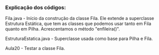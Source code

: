 ### Explicação dos códigos:

Fila.java - Início da construção da classe Fila. Ele extende a superclasse Estrutura Estática, que tem as classes que podemos usar tanto em Fila quanto em Pilha. Acrescentamos o método "enfileira()".

EstruturaEstatica.java - Superclasse usada como base para Pilha e Fila.

Aula20 - Testar a classe Fila.